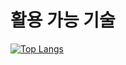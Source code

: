 <h1>활용 가능 기술</h1>
<img src="https://img.shields.io/badge/React-61DAFB?style=flat&logo=React&logoColor=white"/>
<img src="https://img.shields.io/badge/리액트-61DAFB?style=flat&logo=React&logoColor=white"/>

[![Top Langs](https://github-readme-stats.vercel.app/api/top-langs/?username=BongSeongEun&layout=compact)](https://github.com/BongSeongEun/github-readme-stats)
